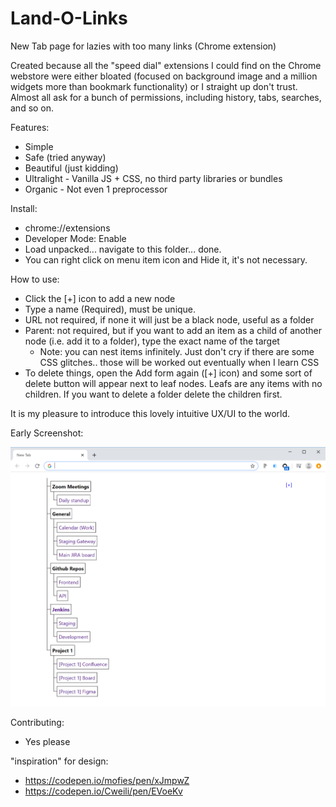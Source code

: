 # Land-O-Links

New Tab page for lazies with too many links (Chrome extension)

Created because all the "speed dial" extensions I could find on the Chrome webstore were either bloated (focused on background image and a million widgets more than bookmark functionality) or I straight up don't trust. Almost all ask for a bunch of permissions, including history, tabs, searches, and so on.

Features:
- Simple
- Safe (tried anyway)
- Beautiful (just kidding)
- Ultralight - Vanilla JS + CSS, no third party libraries or bundles
- Organic - Not even 1 preprocessor

Install:
- chrome://extensions
- Developer Mode: Enable
- Load unpacked... navigate to this folder... done.
- You can right click on menu item icon and Hide it, it's not necessary.

How to use:
- Click the [+] icon to add a new node
- Type a name (Required), must be unique.
- URL not required, if none it will just be a black node, useful as a folder
- Parent: not required, but if you want to add an item as a child of another node (i.e. add it to a folder), type the exact name of the target
  + Note: you can nest items infinitely. Just don't cry if there are some CSS glitches.. those will be worked out eventually when I learn CSS
- To delete things, open the Add form again ([+] icon) and some sort of delete button will appear next to leaf nodes. Leafs are any items with no children. If you want to delete a folder delete the children first.

It is my pleasure to introduce this lovely intuitive UX/UI to the world.

Early Screenshot:

![screenshot](screenshot1.png)


Contributing:
- Yes please

"inspiration" for design:
- https://codepen.io/mofies/pen/xJmpwZ
- https://codepen.io/Cweili/pen/EVoeKv